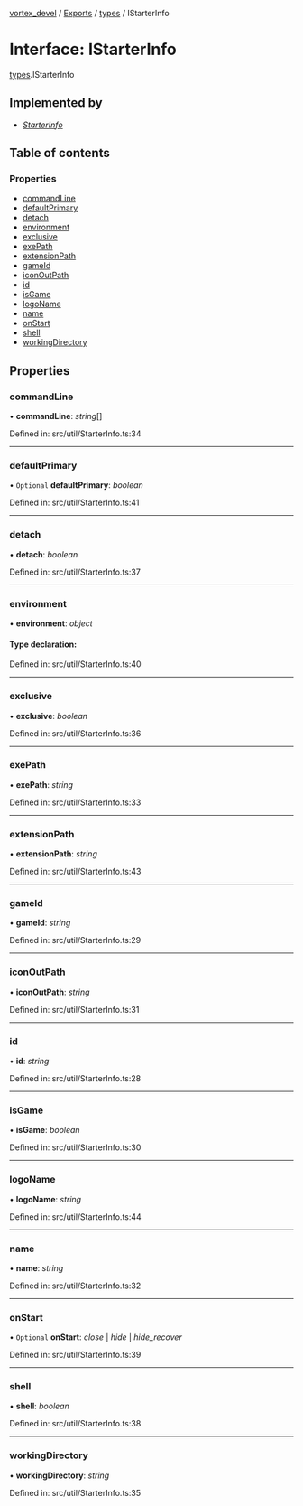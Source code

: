 [vortex_devel](../README.md) / [Exports](../modules.md) / [types](../modules/types.md) / IStarterInfo

# Interface: IStarterInfo

[types](../modules/types.md).IStarterInfo

## Implemented by

* [*StarterInfo*](../classes/util.starterinfo.md)

## Table of contents

### Properties

- [commandLine](types.istarterinfo.md#commandline)
- [defaultPrimary](types.istarterinfo.md#defaultprimary)
- [detach](types.istarterinfo.md#detach)
- [environment](types.istarterinfo.md#environment)
- [exclusive](types.istarterinfo.md#exclusive)
- [exePath](types.istarterinfo.md#exepath)
- [extensionPath](types.istarterinfo.md#extensionpath)
- [gameId](types.istarterinfo.md#gameid)
- [iconOutPath](types.istarterinfo.md#iconoutpath)
- [id](types.istarterinfo.md#id)
- [isGame](types.istarterinfo.md#isgame)
- [logoName](types.istarterinfo.md#logoname)
- [name](types.istarterinfo.md#name)
- [onStart](types.istarterinfo.md#onstart)
- [shell](types.istarterinfo.md#shell)
- [workingDirectory](types.istarterinfo.md#workingdirectory)

## Properties

### commandLine

• **commandLine**: *string*[]

Defined in: src/util/StarterInfo.ts:34

___

### defaultPrimary

• `Optional` **defaultPrimary**: *boolean*

Defined in: src/util/StarterInfo.ts:41

___

### detach

• **detach**: *boolean*

Defined in: src/util/StarterInfo.ts:37

___

### environment

• **environment**: *object*

#### Type declaration:

Defined in: src/util/StarterInfo.ts:40

___

### exclusive

• **exclusive**: *boolean*

Defined in: src/util/StarterInfo.ts:36

___

### exePath

• **exePath**: *string*

Defined in: src/util/StarterInfo.ts:33

___

### extensionPath

• **extensionPath**: *string*

Defined in: src/util/StarterInfo.ts:43

___

### gameId

• **gameId**: *string*

Defined in: src/util/StarterInfo.ts:29

___

### iconOutPath

• **iconOutPath**: *string*

Defined in: src/util/StarterInfo.ts:31

___

### id

• **id**: *string*

Defined in: src/util/StarterInfo.ts:28

___

### isGame

• **isGame**: *boolean*

Defined in: src/util/StarterInfo.ts:30

___

### logoName

• **logoName**: *string*

Defined in: src/util/StarterInfo.ts:44

___

### name

• **name**: *string*

Defined in: src/util/StarterInfo.ts:32

___

### onStart

• `Optional` **onStart**: *close* \| *hide* \| *hide_recover*

Defined in: src/util/StarterInfo.ts:39

___

### shell

• **shell**: *boolean*

Defined in: src/util/StarterInfo.ts:38

___

### workingDirectory

• **workingDirectory**: *string*

Defined in: src/util/StarterInfo.ts:35
